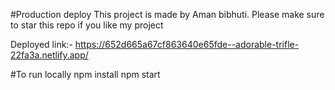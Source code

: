 #Production deploy
This project is made by Aman bibhuti.
Please make sure to star this repo if you like my project

Deployed link:-
https://652d665a67cf863640e65fde--adorable-trifle-22fa3a.netlify.app/

#To run locally
npm install
npm start
